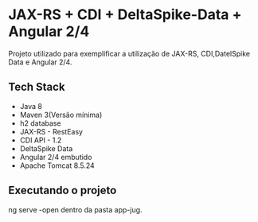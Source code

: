 # JAX-RS + CDI + DeltaSpike-Data + Angular 2/4
Projeto utilizado para exemplificar a utilização de JAX-RS, CDI,DatelSpike Data e Angular 2/4.

## Tech Stack
* Java 8
* Maven 3(Versão mínima)
* h2 database
* JAX-RS - RestEasy
* CDI API - 1.2
* DeltaSpike Data
* Angular 2/4 embutido
* Apache Tomcat 8.5.24

## Executando o projeto

ng serve -open dentro da pasta app-jug.

